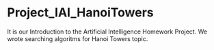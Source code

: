 # Project_IAI_HanoiTowers
It is our Introduction to the Artificial Intelligence Homework Project. We wrote searching algoritms for Hanoi Towers topic.
